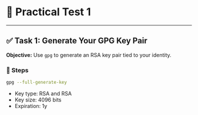 # 🧪 Practical Test 1

---

## ✅ Task 1: Generate Your GPG Key Pair

**Objective:** Use `gpg` to generate an RSA key pair tied to your identity.

### 🔧 Steps

```bash
gpg --full-generate-key
```

- Key type: RSA and RSA
- Key size: 4096 bits
- Expiration: 1y

